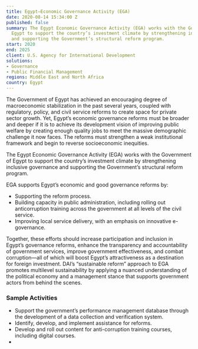```yaml
---
title: Egypt—Economic Governance Activity (EGA)
date: 2020-08-14 15:34:00 Z
published: false
summary: The Egypt Economic Governance Activity (EGA) works with the Government of
  Egypt to support the country’s investment climate by strengthening inclusive governance
  and supporting the Government’s structural reform program.
start: 2020
end: 2025
client: U.S. Agency for International Development
solutions:
- Governance
- Public Financial Management
regions: Middle East and North Africa
country: Egypt
---
```


The Government of Egypt has achieved an encouraging degree of macroeconomic stabilization in the past several years, coupled with regulatory, policy, and civil service reforms to create space for private sector growth. Yet, Egypt’s economic governance reforms must be broader and deeper if it is to achieve its development vision of improving public welfare by creating enough quality jobs to meet the massive demographic challenge it now faces. The reforms must strengthen a weak institutional framework and begin to reverse socioeconomic inequities.

The Egypt Economic Governance Activity (EGA) works with the Government of Egypt to support the country’s investment climate by strengthening inclusive governance and supporting the Government’s structural reform program.
 
EGA supports Egypt’s economic and good governance reforms by:
 
* Supporting the reform process.
* Building capacity in public administration, including rolling out anticorruption training across the government at all levels of the civil service.
* Improving local service delivery, with an emphasis on innovative e-governance. 
 
Together, these efforts should increase participation and inclusion in Egypt’s governance reforms, enhance the transparency and accountability of government services, improve government effectiveness, and combat corruption—all of which will boost Egypt’s attractiveness as a destination for foreign investment. DAI’s “sustainable reform” approach to EGA promotes multilevel sustainability by applying a nuanced understanding of the political economy and a management stance that supports government actors from behind the scenes.
  
### Sample Activities

* Support the government’s performance management database through the development of a data collection and verification system. 
* Identify, develop, and implement assistance for reforms. 
* Develop and roll out content for anti-corruption training courses, including digital courses.
* 



